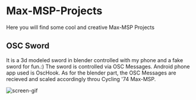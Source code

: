# Max-MSP-Projects
Here you will find some cool and creative Max-MSP Projects

## OSC Sword
It is a 3d modeled sword in blender controlled with my phone and a fake sword for fun.:)
The sword is controlled via OSC Messages. Android phone app used is OscHook.
As for the blender part, the OSC Messages are recieved and scaled accordingly throu Cycling '74 Max-MSP.

![screen-gif](./osc_sword_demo.gif)
